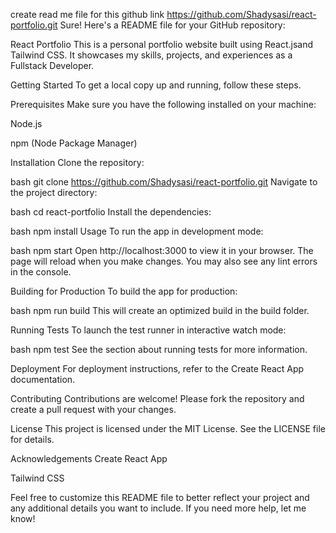 create read me file for this github link https://github.com/Shadysasi/react-portfolio.git
Sure! Here's a README file for your GitHub repository:

React Portfolio
This is a personal portfolio website built using React.jsand Tailwind CSS. It showcases my skills, projects, and experiences as a Fullstack Developer.

Getting Started
To get a local copy up and running, follow these steps.

Prerequisites
Make sure you have the following installed on your machine:

Node.js

npm (Node Package Manager)

Installation
Clone the repository:

bash
git clone https://github.com/Shadysasi/react-portfolio.git
Navigate to the project directory:

bash
cd react-portfolio
Install the dependencies:

bash
npm install
Usage
To run the app in development mode:

bash
npm start
Open http://localhost:3000 to view it in your browser. The page will reload when you make changes. You may also see any lint errors in the console.

Building for Production
To build the app for production:

bash
npm run build
This will create an optimized build in the build folder.

Running Tests
To launch the test runner in interactive watch mode:

bash
npm test
See the section about running tests for more information.

Deployment
For deployment instructions, refer to the Create React App documentation.

Contributing
Contributions are welcome! Please fork the repository and create a pull request with your changes.

License
This project is licensed under the MIT License. See the LICENSE file for details.

Acknowledgements
Create React App

Tailwind CSS

Feel free to customize this README file to better reflect your project and any additional details you want to include. If you need more help, let me know!

